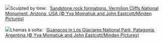 ![](https://www.bing.com/th?id=OHR.VermilionCliffs_EN-GB4291797221_UHD.jpg&w=1000)Sculpted by time:&nbsp;&ensp;[Sandstone rock formations, Vermilion Cliffs National Monument, Arizona, USA (© Yva Momatiuk and John Eastcott/Minden Pictures)](https://www.bing.com/th?id=OHR.VermilionCliffs_EN-GB4291797221_UHD.jpg)
<br><br/>
![](https://www.bing.com/th?id=OHR.PatagoniaGuanaco_PT-BR0400423849_UHD.jpg&w=1000)Lhamas à solta:&nbsp;&ensp;[Guanacos in Los Glaciares National Park, Patagonia, Argentina (© Yva Momatiuk and John Eastcott/Minden Pictures)](https://www.bing.com/th?id=OHR.PatagoniaGuanaco_PT-BR0400423849_UHD.jpg)
<br><br/>
